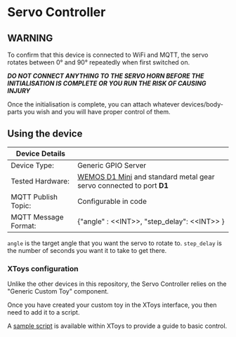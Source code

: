 # Servo Controller

## WARNING

To confirm that this device is connected to WiFi and MQTT, the servo rotates between 0° and 90° repeatedly when first switched on.

***DO NOT CONNECT ANYTHING TO THE SERVO HORN BEFORE THE INITIALISATION IS COMPLETE OR YOU RUN THE RISK OF CAUSING INJURY***

Once the initialisation is complete, you can attach whatever devices/body-parts you wish and you will have proper control of them.

## Using the device

| Device Details ||
|----------------|------------|
| Device Type:   | Generic GPIO Server |
| Tested Hardware: | [WEMOS D1 Mini](https://www.wemos.cc/en/latest/d1/d1_mini.html) and standard metal gear servo connected to port **D1** |
| MQTT Publish Topic: | Configurable in code |
| MQTT Message Format: | {"angle" : &lt;&lt;INT&gt;&gt;, "step_delay": &lt;&lt;INT&gt;&gt; } |

`angle` is the target angle that you want the servo to rotate to.  `step_delay` is the number of seconds you want it to take to get there.

### XToys configuration

Unlike the other devices in this repository, the Servo Controller relies on the "Generic Custom Toy" component.

Once you have created your custom toy in the XToys interface, you then need to add it to a script.

A [sample script](https://xtoys.app/scripts/-NBIHwjRoteqkl3Ra04e) is available within XToys to provide a guide to basic control.
